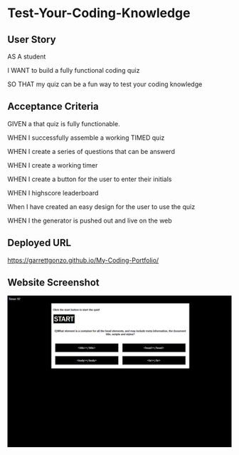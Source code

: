 # Test-Your-Coding-Knowledge

## User Story

AS A student

I WANT to build a fully functional coding quiz

SO THAT my quiz can be a fun way to test your coding knowledge

## Acceptance Criteria

GIVEN a that quiz is fully functionable. 

WHEN I successfully assemble a working TIMED quiz

WHEN I create a series of questions that can be answerd 

WHEN I create a working timer

WHEN I create a button for the user to enter their initials

WHEN I highscore leaderboard

When I have created an easy design for the user to use the quiz

WHEN I the generator is pushed out and live on the web

## Deployed URL 

https://garrettgonzo.github.io/My-Coding-Portfolio/

## Website Screenshot

![Test-Your-Coding-Knowledge-Screenshot](<Screenshot (1145).png>)